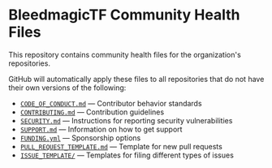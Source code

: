 # BleedmagicTF Community Health Files

This repository contains community health files for the organization's repositories.

GitHub will automatically apply these files to all repositories that do not have their own versions of the following:

- [`CODE_OF_CONDUCT.md`](./CODE_OF_CONDUCT.md) — Contributor behavior standards
- [`CONTRIBUTING.md`](./CONTRIBUTING.md) — Contribution guidelines
- [`SECURITY.md`](./SECURITY.md) — Instructions for reporting security vulnerabilities
- [`SUPPORT.md`](./SUPPORT.md) — Information on how to get support
- [`FUNDING.yml`](./.github/FUNDING.yml) — Sponsorship options
- [`PULL_REQUEST_TEMPLATE.md`](./.github/PULL_REQUEST_TEMPLATE.md) — Template for new pull requests
- [`ISSUE_TEMPLATE/`](./.github/ISSUE_TEMPLATE/) — Templates for filing different types of issues

